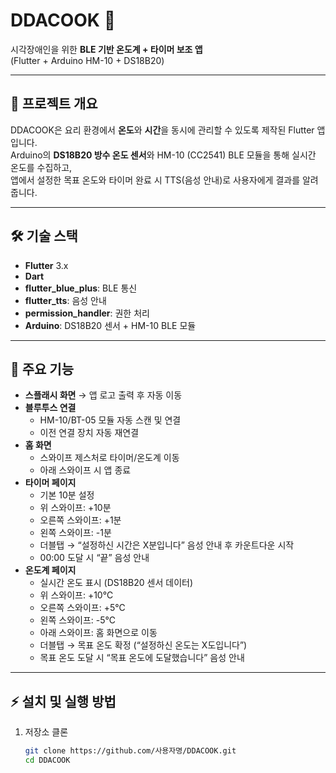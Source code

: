 # DDACOOK 🍳  
시각장애인을 위한 **BLE 기반 온도계 + 타이머 보조 앱**  
(Flutter + Arduino HM-10 + DS18B20)

---

## 🚀 프로젝트 개요
DDACOOK은 요리 환경에서 **온도**와 **시간**을 동시에 관리할 수 있도록 제작된 Flutter 앱입니다.  
Arduino의 **DS18B20 방수 온도 센서**와 HM-10 (CC2541) BLE 모듈을 통해 실시간 온도를 수집하고,  
앱에서 설정한 목표 온도와 타이머 완료 시 TTS(음성 안내)로 사용자에게 결과를 알려줍니다.

---

## 🛠️ 기술 스택
- **Flutter** 3.x  
- **Dart**  
- **flutter_blue_plus**: BLE 통신  
- **flutter_tts**: 음성 안내  
- **permission_handler**: 권한 처리  
- **Arduino**: DS18B20 센서 + HM-10 BLE 모듈  

---

## 📱 주요 기능
- **스플래시 화면** → 앱 로고 출력 후 자동 이동  
- **블루투스 연결**  
  - HM-10/BT-05 모듈 자동 스캔 및 연결  
  - 이전 연결 장치 자동 재연결  
- **홈 화면**  
  - 스와이프 제스처로 타이머/온도계 이동  
  - 아래 스와이프 시 앱 종료  
- **타이머 페이지**  
  - 기본 10분 설정  
  - 위 스와이프: +10분  
  - 오른쪽 스와이프: +1분  
  - 왼쪽 스와이프: -1분  
  - 더블탭 → “설정하신 시간은 X분입니다” 음성 안내 후 카운트다운 시작  
  - 00:00 도달 시 “끝” 음성 안내  
- **온도계 페이지**  
  - 실시간 온도 표시 (DS18B20 센서 데이터)  
  - 위 스와이프: +10℃  
  - 오른쪽 스와이프: +5℃  
  - 왼쪽 스와이프: -5℃  
  - 아래 스와이프: 홈 화면으로 이동  
  - 더블탭 → 목표 온도 확정 (“설정하신 온도는 X도입니다”)  
  - 목표 온도 도달 시 “목표 온도에 도달했습니다” 음성 안내  

---

## ⚡ 설치 및 실행 방법
1. 저장소 클론
   ```bash
   git clone https://github.com/사용자명/DDACOOK.git
   cd DDACOOK
